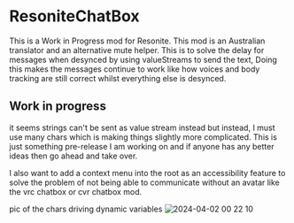 # ResoniteChatBox

This is a Work in Progress mod for Resonite. This mod is an Australian translator and an alternative mute helper. This is to solve the delay for messages when desynced by using valueStreams to send the text, Doing this makes the messages continue to work like how voices and body tracking are still correct whilst everything else is desynced.

## Work in progress
it seems strings can't be sent as value stream instead but instead, I must use many chars which is making things slightly more complicated. This is just something pre-release I am working on and if anyone has any better ideas then go ahead and take over.

I also want to add a context menu into the root as an accessibility feature to solve the problem of not being able to communicate without an avatar like the vrc chatbox or cvr chatbox mod.

pic of the chars driving dynamic variables
![2024-04-02 00 22 10](https://github.com/HamoCorp/ResoniteChatBox/assets/43244781/975814a3-378a-4ed1-8dc0-d8f06ba446e7)
